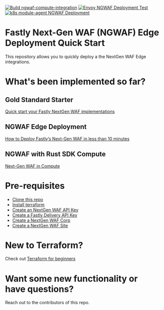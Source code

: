 [![Build ngwaf-compute-integration](https://github.com/fastly/security-use-cases/actions/workflows/build-ngwaf-compute-integration.yaml/badge.svg)](https://github.com/fastly/security-use-cases/actions/workflows/build-ngwaf-compute-integration.yaml)
[![Envoy NGWAF Deployment Test](https://github.com/fastly/security-use-cases/actions/workflows/ngwaf-envoy.yaml/badge.svg)](https://github.com/fastly/security-use-cases/actions/workflows/ngwaf-envoy.yaml)
[![k8s module-agent NGWAF Deployment](https://github.com/fastly/security-use-cases/actions/workflows/ngwaf-k8s-module-agent.yaml/badge.svg)](https://github.com/fastly/security-use-cases/actions/workflows/ngwaf-k8s-module-agent.yaml)

# Fastly Next-Gen WAF (NGWAF) Edge Deployment Quick Start
This repository allows you to quickly deploy a the NextGen WAF Edge integrations.

# What's been implemented so far?
## Gold Standard Starter
[Quick start your Fastly NextGen WAF implementations](https://github.com/fastly/security-use-cases/tree/main/gold-standard-starter)

## NGWAF Edge Deployment
[How to Deploy Fastly’s Next-Gen WAF in less than 10 minutes](https://www.fastly.com/blog/how-to-deploy-fastlys-next-gen-waf-in-less-than-10-minutes)

## NGWAF with Rust SDK Compute
[Next-Gen WAF in Compute](https://www.fastly.com/documentation/solutions/tutorials/next-gen-waf-compute/)

# Pre-requisites
* [Clone this repo](https://docs.github.com/en/repositories/creating-and-managing-repositories/cloning-a-repository)
* [Install terraform](https://developer.hashicorp.com/terraform/downloads)
* [Create an NextGen WAF API Key](https://docs.fastly.com/signalsciences/developer/using-our-api/#about-api-access-tokens)
* [Create a Fastly Delivery API Key](some_link)
* [Create a NextGen WAF Corp](some_link)
* [Create a NextGen WAF Site](some_link)

# New to Terraform?
Check out [Terraform for beginners](https://geekflare.com/terraform-for-beginners/)

# Want some new functionality or have questions?
Reach out to the contributors of this repo.

